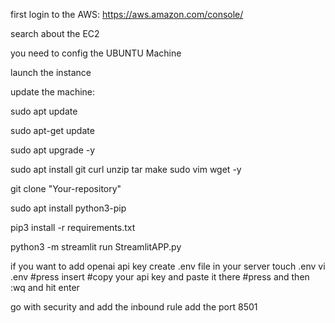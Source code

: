 first login to the AWS: https://aws.amazon.com/console/

search about the EC2

you need to config the UBUNTU Machine

launch the instance

update the machine:

sudo apt update

sudo apt-get update

sudo apt upgrade -y

sudo apt install git curl unzip tar make sudo vim wget -y

git clone "Your-repository"

sudo apt install python3-pip

pip3 install -r requirements.txt

python3 -m streamlit run StreamlitAPP.py

if you want to add openai api key
create .env file in your server touch .env
vi .env #press insert #copy your api key and paste it there #press and then :wq and hit enter

go with security and add the inbound rule add the port 8501
